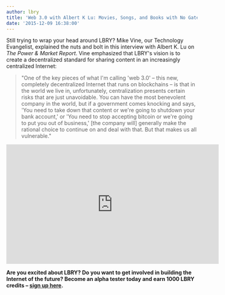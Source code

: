 ```yaml
---
author: lbry
title: 'Web 3.0 with Albert K Lu: Movies, Songs, and Books with No Gatekeepers (Sorry iTunes)'
date: '2015-12-09 16:38:00'
---
```


Still trying to wrap your head around LBRY? Mike Vine, our Technology Evangelist, explained the nuts and bolt in this interview with Albert K. Lu on *The Power & Market Report*. Vine emphasized that LBRY's vision is to create a decentralized standard for sharing content in an increasingly centralized Internet:

> "One of the key pieces of what I'm calling 'web 3.0' – this new, completely decentralized Internet that runs on blockchains – is that in the world we live in, unfortunately, centralization presents certain risks that are just unavoidable. You can have the most benevolent company in the world, but if a government comes knocking and says, 'You need to take down that content or we're going to shutdown your bank account,' or 'You need to stop accepting bitcoin or we're going to put you out of business,' [the company will] generally make the rational choice to continue on and deal with that. But that makes us all vulnerable."

<p style="text-align: center;"><iframe width="560" height="315" src="https://www.youtube.com/embed/u-03CWZeLpc?rel=0" frameborder="0" allowfullscreen></iframe></p>

**Are you excited about LBRY? Do you want to get involved in building the Internet of the future? Become an alpha tester today and earn 1000 LBRY credits – [sign up here](http://lbry.io/get).**